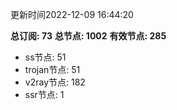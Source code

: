 更新时间2022-12-09 16:44:20

**总订阅: 73**
**总节点: 1002**
**有效节点: 285**
- ss节点: 51
- trojan节点: 51
- v2ray节点: 182
- ssr节点: 1
